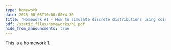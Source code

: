```yaml
---
type: homework
date: 2025-08-08T10:00:00+4:30
title: 'Homework #1 - How to simulate discrete distributions using coin tosses?'
pdf: /static_files/homeworks/h1.pdf
hide_from_announcments: true
---
```


This is a  homework 1.